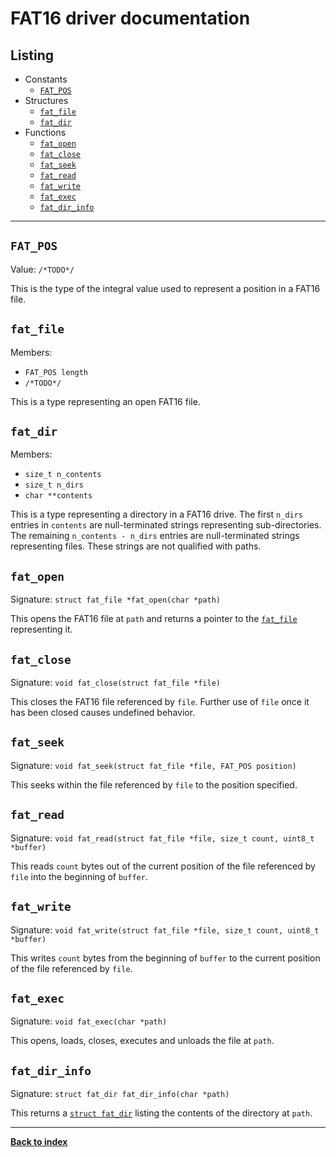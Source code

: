 # FAT16 driver documentation
## Listing
* Constants
  * [`FAT_POS`](#fat_pos)
* Structures
  * [`fat_file`](#fat_file)
  * [`fat_dir`](#fat_dir)
* Functions
  * [`fat_open`](#fat_open)
  * [`fat_close`](#fat_close)
  * [`fat_seek`](#fat_seek)
  * [`fat_read`](#fat_read)
  * [`fat_write`](#fat_write)
  * [`fat_exec`](#fat_exec)
  * [`fat_dir_info`](#fat_dir_info)

---
## `FAT_POS`
Value: `/*TODO*/`

This is the type of the integral value used to represent a position in a FAT16 file.

## `fat_file`
Members:
* `FAT_POS length`
* `/*TODO*/`

This is a type representing an open FAT16 file.

## `fat_dir`
Members:
* `size_t n_contents`
* `size_t n_dirs`
* `char **contents`

This is a type representing a directory in a FAT16 drive.  The first `n_dirs` entries in `contents` are null-terminated strings representing sub-directories.  The remaining `n_contents - n_dirs` entries are null-terminated strings representing files.  These strings are not qualified with paths.

## `fat_open`
Signature: `struct fat_file *fat_open(char *path)`

This opens the FAT16 file at `path` and returns a pointer to the [`fat_file`](#fat_file) representing it.

## `fat_close`
Signature: `void fat_close(struct fat_file *file)`

This closes the FAT16 file referenced by `file`.  Further use of `file` once it has been closed causes undefined behavior.

## `fat_seek`
Signature: `void fat_seek(struct fat_file *file, FAT_POS position)`

This seeks within the file referenced by `file` to the position specified.

## `fat_read`
Signature: `void fat_read(struct fat_file *file, size_t count, uint8_t *buffer)`

This reads `count` bytes out of the current position of the file referenced by `file` into the beginning of `buffer`.

## `fat_write`
Signature: `void fat_write(struct fat_file *file, size_t count, uint8_t *buffer)`

This writes `count` bytes from the beginning of `buffer` to the current position of the file referenced by `file`.

## `fat_exec`
Signature: `void fat_exec(char *path)`

This opens, loads, closes, executes and unloads the file at `path`.

## `fat_dir_info`
Signature: `struct fat_dir fat_dir_info(char *path)`

This returns a [`struct fat_dir`](#fat_dir) listing the contents of the directory at `path`.

---
**[Back to index](index)**
